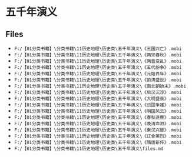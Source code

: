 # 五千年演义

## Files

- `F:/【01分类书籍】\分类书籍\11历史地理\历史类\五千年演义\《三国兴亡》.mobi`
- `F:/【01分类书籍】\分类书籍\11历史地理\历史类\五千年演义\《两宋春秋》.mobi`
- `F:/【01分类书籍】\分类书籍\11历史地理\历史类\五千年演义\《两晋变乱》.mobi`
- `F:/【01分类书籍】\分类书籍\11历史地理\历史类\五千年演义\《五代纷争》.mobi`
- `F:/【01分类书籍】\分类书籍\11历史地理\历史类\五千年演义\《元始百年》.mobi`
- `F:/【01分类书籍】\分类书籍\11历史地理\历史类\五千年演义\《前清盛世》.mobi`
- `F:/【01分类书籍】\分类书籍\11历史地理\历史类\五千年演义\《南北朝始末》.mobi`
- `F:/【01分类书籍】\分类书籍\11历史地理\历史类\五千年演义\《后汉沉浮》.mobi`
- `F:/【01分类书籍】\分类书籍\11历史地理\历史类\五千年演义\《大明盛衰》.mobi`
- `F:/【01分类书籍】\分类书籍\11历史地理\历史类\五千年演义\《战国争雄》.mobi`
- `F:/【01分类书籍】\分类书籍\11历史地理\历史类\五千年演义\《明国风云》.mobi`
- `F:/【01分类书籍】\分类书籍\11历史地理\历史类\五千年演义\《春秋逐鹿》.mobi`
- `F:/【01分类书籍】\分类书籍\11历史地理\历史类\五千年演义\《晚清血泪》.mobi`
- `F:/【01分类书籍】\分类书籍\11历史地理\历史类\五千年演义\《秦汉兴替》.mobi`
- `F:/【01分类书籍】\分类书籍\11历史地理\历史类\五千年演义\《辽金英烈》.mobi`
- `F:/【01分类书籍】\分类书籍\11历史地理\历史类\五千年演义\《隋唐新传》.mobi`
- `F:/【01分类书籍】\分类书籍\11历史地理\历史类\五千年演义\files.md`
